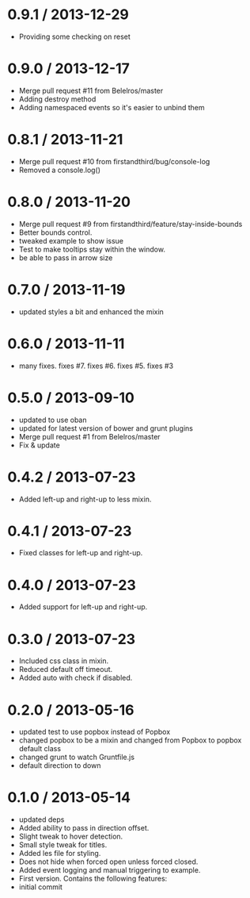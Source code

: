 
0.9.1 / 2013-12-29 
==================

  * Providing some checking on reset

0.9.0 / 2013-12-17
==================

 * Merge pull request #11 from Belelros/master
 * Adding destroy method
 * Adding namespaced events so it's easier to unbind them


0.8.1 / 2013-11-21 
==================

 * Merge pull request #10 from firstandthird/bug/console-log
 * Removed a console.log()

0.8.0 / 2013-11-20 
==================

 * Merge pull request #9 from firstandthird/feature/stay-inside-bounds
 * Better bounds control.
 * tweaked example to show issue
 * Test to make tooltips stay within the window.
 * be able to pass in arrow size

0.7.0 / 2013-11-19 
==================

  * updated styles a bit and enhanced the mixin

0.6.0 / 2013-11-11 
==================

  * many fixes.  fixes #7. fixes #6. fixes #5. fixes #3

0.5.0 / 2013-09-10 
==================

  * updated to use oban
  * updated for latest version of bower and grunt plugins
  * Merge pull request #1 from Belelros/master
  * Fix & update

0.4.2 / 2013-07-23 
==================

 * Added left-up and right-up to less mixin.

0.4.1 / 2013-07-23 
==================

 * Fixed classes for left-up and right-up.

0.4.0 / 2013-07-23 
==================

 * Added support for left-up and right-up.

0.3.0 / 2013-07-23 
==================

 * Included css class in mixin.
 * Reduced default off timeout.
 * Added auto with check if disabled.

0.2.0 / 2013-05-16 
==================

  * updated test to use popbox instead of Popbox
  * changed popbox to be a mixin and changed from Popbox to popbox default class
  * changed grunt to watch Gruntfile.js
  * default direction to down

0.1.0 / 2013-05-14 
==================

  * updated deps
  * Added ability to pass in direction offset.
  * Slight tweak to hover detection.
  * Small style tweak for titles.
  * Added les file for styling.
  * Does not hide when forced open unless forced closed.
  * Added event logging and manual triggering to example.
  * First version. Contains the following features:
  * initial commit
